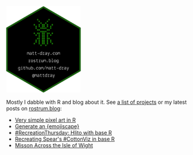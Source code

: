 <img src="https://raw.githubusercontent.com/matt-dray/stickers/master/output/business_hex.png" width=200>

Mostly I dabble with R and blog about it. See [a list of projects](https://github.com/matt-dray/projects/blob/main/README.md) or my latest posts on [rostrum.blog](https://www.rostrum.blog/):

<!-- BLOG-POST-LIST:START -->
- [Very simple pixel art in R](https://www.rostrum.blog/2021/06/28/pixel-art/)
- [Generate an {emojiscape}](https://www.rostrum.blog/2021/06/26/emojiscape/)
- [#RecreationThursday: Hlito with base R](https://www.rostrum.blog/2021/06/21/recreate-hlito/)
- [Recreating Spear's #CottonViz in base R](https://www.rostrum.blog/2021/06/08/recreate-spear/)
- [Misson Across the Isle of Wight](https://www.rostrum.blog/2021/05/22/mission-across-iow/)
<!-- BLOG-POST-LIST:END -->
